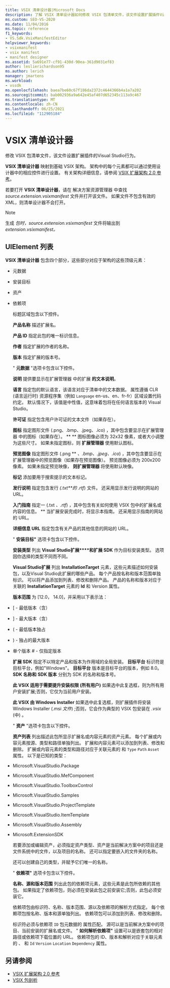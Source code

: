 ```yaml
---
title: VSIX 清单设计器|Microsoft Docs
description: 了解 VSIX 清单设计器如何修改 VSIX 包清单文件，该文件设置扩展插件Visual Studio行为。
ms.custom: SEO-VS-2020
ms.date: 11/04/2016
ms.topic: reference
f1_keywords:
- VS.Sdk.VsixManifestEditor
helpviewer_keywords:
- vsixmanifest
- vsix manifest
- manifest designer
ms.assetid: 5a691e77-cf91-430d-90ea-361d9031ef83
author: leslierichardson95
ms.author: lerich
manager: jmartens
ms.workload:
- vssdk
ms.openlocfilehash: baea7be60c67f186da2372c4644366b4a1a7a202
ms.sourcegitcommit: bab002936a9a642e45af407d652345c113a9c467
ms.translationtype: MT
ms.contentlocale: zh-CN
ms.lasthandoff: 06/25/2021
ms.locfileid: "112905184"
---
```

# <a name="vsix-manifest-designer"></a>VSIX 清单设计器
修改 VSIX 包清单文件，该文件设置扩展插件的Visual Studio行为。

 **VSIX 清单设计器** 映射到基础 VSIX 架构。 架构中的每个元素都可以通过使用设计器中的相应控件进行设置。 有关架构详细信息，请参阅 [VSIX 扩展架构 2.0 参考](../extensibility/vsix-extension-schema-2-0-reference.md)。

 若要打开 **VSIX 清单设计器**，请在 解决方案资源管理器 中查找 *source.extension.vsixmanifest* 文件并打开该文件。  如果文件不包含有效的 XML，则清单设计器不会打开。

> [!NOTE]
> 生成 *包时，source.extension.vsixmanifest* 文件将输出到 *extension.vsixmanifest。*

## <a name="uielement-list"></a>UIElement 列表
 **VSIX 清单设计器** 包含四个部分，这些部分对应于架构的这些顶级元素：

- 元数据

- 安装目标

- 资产

- 依赖项

  标题区域包含以下控件。

  **产品名称** 描述扩展名。

  **产品 ID** 指定此包的唯一标识信息。

  **作者** 指定扩展的作者的名称。

  **版本** 指定扩展的版本号。

  " **元数据** "选项卡包含以下控件。

  **说明** 提供要显示在扩展管理器 中的扩展 **的文本说明**。

  **语言** 指定包的默认语言，该语言对应于清单中的文本数据。 属性遵循 CLR (语言运行时) 资源程序集（例如 `Language` en-us、en、fr-fr）区域设置代码约定。 默认情况下，该值是中性值，这意味着包将在任何语言版本的 Visual Studio。

  **许可证** 指定包含用户许可证的文本文件（如果存在）。

  **图标** 指定图形文件 (.png、.bmp、.jpeg、.ico) ，其中包含要显示在扩展管理器 中的图标（如果存在）。 ** **   图标图像必须为 32x32 像素，或者大小调整为这些尺寸。 如果未指定图标，则 **扩展管理器** 使用默认图标。

  **预览图像** 指定图形文件 (.png **  *、.bmp、.jpeg、.ico*) ，其中包含要显示在扩展管理器中的预览图像（如果存在预览图像）。  预览图像必须为 200x200 像素。 如果未指定预览映像， **则扩展管理器** 将使用默认映像。

  **标记** 添加要用于搜索提示的文本标记。

  **发行说明** 指定包含发行 *(.txt**的 .rtf*) 文件。 还采用显示发行说明的网站的 URL。

  **入门指南** 指定一 (.txt *、.rtf*) ，其中包含有关如何使用 VSIX 包中的扩展名或内容的信息。 ** 当扩展安装完成时，将显示本指南。 还采用显示指南的网站的 URL。

  **详细信息 URL** 指定包含有关产品的其他信息的网站的 URL。

  " **安装目标"** 选项卡包含以下控件。

  **安装类型** 列出 **Visual Studio扩展****和扩展 SDK** 作为目标安装类型。 选项因你选择的类型不同而不同。

  **Visual Studio扩展** 列出 **InstallationTarget** 元素，这些元素描述如何安装包，以及Visual Studio此扩展的哪些产品。 每个产品按名称和版本范围单独标识。 可以将产品添加到列表、修改和删除产品。 产品的名称和版本对应于关联的 **InstallationTarget** 元素的 **Id** 和 Version 属性。

  **版本范围** 为 [12.0， 14.0]，并采用以下表示法：

- [ - 最低版本（含）

- ] - 最大版本（含）

-  ( - 最低版本独占

- ) - 独占的最大版本

- 单个版本 # - 仅指定版本

  **扩展 SDK** 指定不以特定产品和版本为作用域的全局安装。 **目标平台** 标识符是目标平台，例如"Windows"。 **目标平台** 版本是目标平台的版本，例如 8.0。 **SDK 名称和** **SDK 版本** 分别为 SDK 的名称和版本号。

  **此 VSIX 适用于需要提升安装权限 (所有用户)** 如果选中此复选框，则为所有用户安装扩展;否则，它仅为当前用户安装。

  **此 VSIX 由 Windows Installer** 如果选中此复选框，则扩展插件将安装Windows Installer (.msi *文件*) ;否则，它会作为典型的 VSIX 包安装在 *.vsix* (中) 。

  " **资产** "选项卡包含以下控件。

  **资产列表** 列出描述此包所显示扩展名或内容元素的资产元素。 每个扩展或内容元素按源、类型和路径单独列出。 扩展和内容元素可以添加到列表、修改和删除。 扩展或内容元素的类型和路径对应于关联元素的 和 `Type` `Path` `Asset` 属性。 以下是已知的类型：

- Microsoft.VisualStudio.Package

- Microsoft.VisualStudio.MefComponent

- Microsoft.VisualStudio.ToolboxControl

- Microsoft.VisualStudio.Samples

- Microsoft.VisualStudio.ProjectTemplate

- Microsoft.VisualStudio.ItemTemplate

- Microsoft.VisualStudio.Assembly

- Microsoft.ExtensionSDK

  若要添加或编辑资产，必须指定资产类型、资产是当前解决方案中的项目还是文件系统中的文件，以及项目的名称。 还可以指定要嵌入的文件夹的名称。

  还可以创建自己的类型，并赋予它们唯一的名称。

  " **依赖项"** 选项卡包含以下控件。

  **名称、源和版本范围** 列出此包的依赖项元素，这些元素是此包所依赖的其他包。 如果指定了依赖项包，则必须在安装此包之前安装它;否则，此包必须安装它。

  依赖项包由标识符、名称、版本范围、源以及依赖项的解析方式指定。 每个依赖项包按名称、版本和源单独列出。 依赖项包可以添加到列表、修改和删除。

  标识符必须与依赖项 `ID` 包元数据的 属性匹配。 源可以是当前解决方案中的项目、当前安装的扩展名或文件。 " **如何解析依赖项"** 设置可以是嵌套包的相对路径或依赖项下载位置的 URL。 依赖项包的 ID、版本和解析对应于关联元素的 、 和 `Id` `Version` `Location` `Dependency` 属性。

## <a name="see-also"></a>另请参阅
- [VSIX 扩展架构 2.0 参考](../extensibility/vsix-extension-schema-2-0-reference.md)
- [VSIX 包剖析](../extensibility/anatomy-of-a-vsix-package.md)
